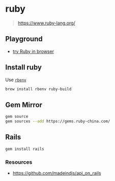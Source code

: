 # ruby

> <https://www.ruby-lang.org/>

## Playground

- [try Ruby in browser](https://try.ruby-lang.org/)

## Install ruby

Use [`rbenv`](https://github.com/rbenv/rbenv)

```bash
brew install rbenv ruby-build
```

## Gem Mirror

```bash
gem source
gem sources --add https://gems.ruby-china.com/
```

## Rails

```bash
gem install rails
```

### Resources

- <https://github.com/madeindjs/api_on_rails>
